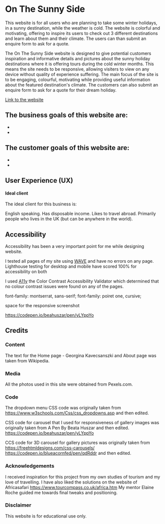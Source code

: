 # On The Sunny Side

This website is for all users who are planning to take some winter holidays, in a sunny destination, while the weather is cold. The website is colorful and motivating, offering to inspire its users to check out 3 different destinations and learn about them and their climate. The users can than submit an enquire form to ask for a quote. 

The On The Sunny Side website is designed to give potential customers inspiration and informative details and pictures about the sunny holiday destinations where it is offering tours during the cold winter months. This means the site needs to be responsive, allowing visiters to view on any device without quality of experience suffering. The main focus of the site is to be engaging, colourful, motivating while providing useful information about the featured destination's climate. The customers can also submit an enquire form to ask for a quote for their dream holiday. 

[Link to the website](https://lilla-kavecsanszki.github.io/On-The-Sunny-Side/)

The business goals of this website are:
-
-
-

The customer goals of this website are:
-
-
-

## User Experience (UX)

#### Ideal client

The ideal client for this business is:

English speaking.
Has disposable income.
Likes to travel abroad.
Primarily people who lives in the UK (but can be anywhere in the world).

## Accessibility

Accessibility has been a very important point for me while designing website.

I tested all pages of my site using [WAVE](https://wave.webaim.org) and have no errors on any page.
Lighthouse testing for desktop and mobile have scored 100% for accessibility on both

I used [A11y](https://color.a11y.com) the Color Contrast Accessibility Validator which determined that no colour contrast issues were found on any of the pages.



 font-family: montserrat, sans-serif;
        font-family: poiret one, cursive;


    



space for the responsive screenshot



https://codepen.io/beahuszar/pen/yLYppYo

## Credits

### Content

The text for the Home page - Georgina Kavecsanszki and About page was taken from Wikipedia.

### Media

All the photos used in this site were obtained from Pexels.com.

### Code

The dropdown menu CSS code was originally taken from https://www.w3schools.com/Css/css_dropdowns.asp and then edited.

CSS code for carousel that I used for responsiveness of gallery images was originally taken from A Pen By Beata Huszar and then edited. https://codepen.io/beahuszar/pen/yLYppYo 

CCS code for 3D carousel for gallery pictures was originally taken from https://freehtmldesigns.com/css-carousels/ 
https://codepen.io/blueacornfed/pen/qdRddr and then edited.

### Acknowledgements

I received inspiration for this project from my own studies of tourism and my love of travelling. I have also liked the solutions on the website of Africasafari https://www.tourcompass.co.uk/africa.htm
My mentor Elaine Roche guided me towards final tweaks and positioning.

### Disclaimer

This website is for educational use only.


